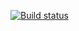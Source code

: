 [![Build status](https://ci.appveyor.com/api/projects/status/42d86umxuppl4nl9?svg=true)](https://ci.appveyor.com/project/Vadum1998/app-order2)
